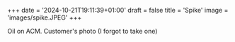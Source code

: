 +++
date = '2024-10-21T19:11:39+01:00'
draft = false
title = 'Spike'
image = 'images/spike.JPEG'
+++
 
Oil on ACM. Customer's photo (I forgot to take one)